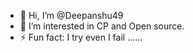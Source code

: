 - 👋 Hi, I’m @Deepanshu49
- 👀 I’m interested in CP and Open source.
- ⚡ Fun fact: I try even I fail ......

<!---
Deepanshu49/Deepanshu49 is a ✨ special ✨ repository because its `README.md` (this file) appears on your GitHub profile.
You can click the Preview link to take a look at your changes.
--->
